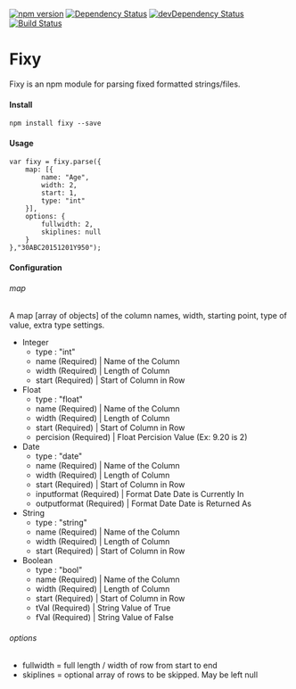 [![npm version](https://badge.fury.io/js/fixy.svg)](https://badge.fury.io/js/fixy)
[![Dependency Status](https://david-dm.org/SteveyPugs/fixy.svg)](https://david-dm.org/SteveyPugs/fixy)
[![devDependency Status](https://david-dm.org/SteveyPugs/fixy/dev-status.svg)](https://david-dm.org/SteveyPugs/fixy#info=devDependencies)
[![Build Status](https://travis-ci.org/SteveyPugs/fixy.svg?branch=master)](https://travis-ci.org/SteveyPugs/fixy)

# Fixy
   
Fixy is an npm module for parsing fixed formatted strings/files.

#### Install

	npm install fixy --save

#### Usage

	var fixy = fixy.parse({
		map: [{
			name: "Age",
			width: 2,
			start: 1,
			type: "int"
		}],
		options: {
			fullwidth: 2,
			skiplines: null
		}
	},"30ABC20151201Y950");

#### Configuration

###### map

A map [array of objects] of the column names, width, starting point, type of value, extra type settings.

- Integer
	- type : "int"
	- name (Required) | Name of the Column
	- width (Required) | Length of Column
	- start (Required) | Start of Column in Row
- Float
	- type : "float"
	- name (Required) | Name of the Column
	- width (Required) | Length of Column
	- start (Required) | Start of Column in Row
	- percision (Required) | Float Percision Value (Ex: 9.20 is 2)
- Date
	- type : "date"
	- name (Required) | Name of the Column
	- width (Required) | Length of Column
	- start (Required) | Start of Column in Row
	- inputformat (Required) | Format Date Date is Currently In
	- outputformat (Required) | Format Date Date is Returned As
- String
	- type : "string"
	- name (Required) | Name of the Column
	- width (Required) | Length of Column
	- start (Required) | Start of Column in Row
- Boolean
	- type : "bool"
	- name (Required) | Name of the Column
	- width (Required) | Length of Column
	- start (Required) | Start of Column in Row
	- tVal (Required) | String Value of True
	- fVal (Required) | String Value of False

###### options
	
- fullwidth = full length / width of row from start to end
- skiplines = optional array of rows to be skipped. May be left null

